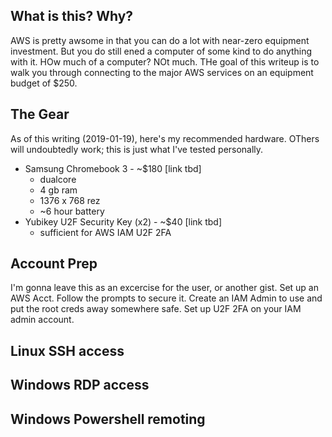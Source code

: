 ## What is this? Why?
AWS is pretty awsome in that you can do a lot with near-zero equipment investment.  But you do still ened a computer of some kind to do anything with it.  HOw much of a computer? NOt much. THe goal of this writeup is to walk you through connecting to the major AWS services on an equipment budget of $250.

## The Gear
As of this writing (2019-01-19), here's my recommended hardware.  OThers will undoubtedly work; this is just what I've tested personally.

- Samsung Chromebook 3 - ~$180 [link tbd]
  - dualcore
  - 4 gb ram
  - 1376 x 768 rez
  - ~6 hour battery
- Yubikey U2F Security Key (x2)  - ~$40 [link tbd]
  - sufficient for AWS IAM U2F 2FA
  
## Account Prep
  I'm gonna leave this as an excercise for the user, or another gist.
  Set up an AWS Acct. Follow the prompts to secure it. Create an IAM Admin to use and put the root creds away somewhere safe.
  Set up U2F 2FA on your IAM admin account.
  
## Linux SSH access


## Windows RDP access

## Windows Powershell remoting
